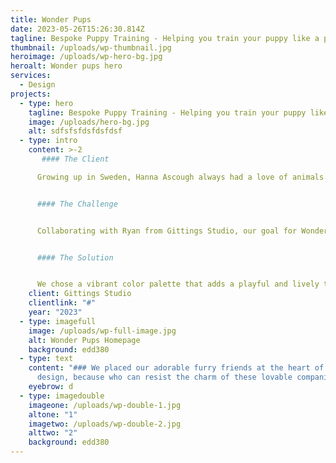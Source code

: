 ```yaml
---
title: Wonder Pups
date: 2023-05-26T15:26:30.814Z
tagline: Bespoke Puppy Training - Helping you train your puppy like a pro.
thumbnail: /uploads/wp-thumbnail.jpg
heroimage: /uploads/wp-hero-bg.jpg
heroalt: Wonder pups hero
services:
  - Design
projects:
  - type: hero
    tagline: Bespoke Puppy Training - Helping you train your puppy like a pro.
    image: /uploads/hero-bg.jpg
    alt: sdfsfsfdsfdsfdsf
  - type: intro
    content: >-2
       #### The Client

      Growing up in Sweden, Hanna Ascough always had a love of animals. Dogs, cats, horses and bunnies all played a huge part in her life. Hanna is committed to providing the highest level of service for furry and non-furry clients, which means she is always engaging with the most current research and methodology.


      #### The Challenge


      Collaborating with Ryan from Gittings Studio, our goal for Wonder Pups was crystal clear. We aimed to create a website that would truly stand out from the competition and effectively convey Hannah's personality and passion. We understood that this couldn't be just another ordinary dog training website. Our objective was to design an extraordinary online presence that captures the essence of Wonder Pups and sets them apart


      #### The Solution


      We chose a vibrant color palette that adds a playful and lively touch to the website. By organizing the pages into distinct blocks and prioritizing the delivery of essential information, we ensure potential clients have a clear and effortless navigation experience. Our focus is to provide a seamless journey for visitors, allowing them to easily access the most important details about Wonder Pups' services.
    client: Gittings Studio
    clientlink: "#"
    year: "2023"
  - type: imagefull
    image: /uploads/wp-full-image.jpg
    alt: Wonder Pups Homepage
    background: edd380
  - type: text
    content: "### We placed our adorable furry friends at the heart of the website
      design, because who can resist the charm of these lovable companions? "
    eyebrow: d
  - type: imagedouble
    imageone: /uploads/wp-double-1.jpg
    altone: "1"
    imagetwo: /uploads/wp-double-2.jpg
    alttwo: "2"
    background: edd380
---
```

